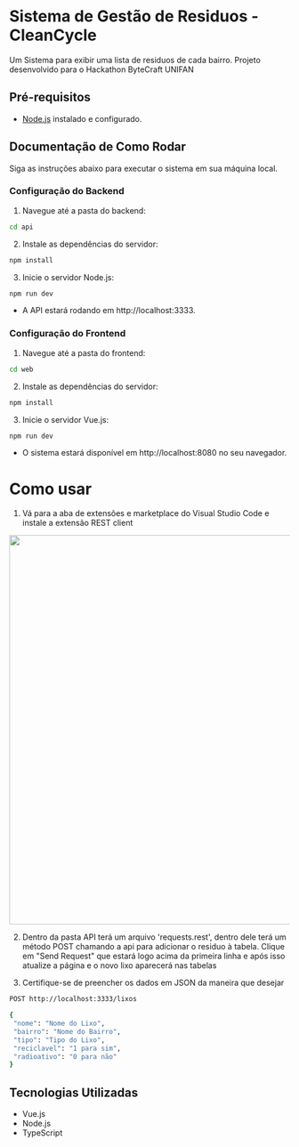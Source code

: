 # Sistema de Gestão de Residuos - CleanCycle

Um Sistema para exibir uma lista de residuos de cada bairro. Projeto desenvolvido para o Hackathon ByteCraft UNIFAN

## Pré-requisitos

- [Node.js](https://nodejs.org/) instalado e configurado.

## Documentação de Como Rodar

Siga as instruções abaixo para executar o sistema em sua máquina local.

### Configuração do Backend

1. Navegue até a pasta do backend:

```bash
cd api
```

2. Instale as dependências do servidor:

```bash
npm install
```

3. Inicie o servidor Node.js:

```bash
npm run dev
```

- A API estará rodando em http://localhost:3333.

### Configuração do Frontend

1. Navegue até a pasta do frontend:

```bash
cd web
```

2. Instale as dependências do servidor:

```bash
npm install
```

3. Inicie o servidor Vue.js:

```bash
npm run dev
```

- O sistema estará disponível em http://localhost:8080 no seu navegador.

# Como usar

1. Vá para a aba de extensões e marketplace do Visual Studio Code e instale a extensão REST client

<div align="center">
<img src="https://cdn.discordapp.com/attachments/938974580545040394/1153089097104109699/Screenshot_11.png" width="700px" />
</div>

2. Dentro da pasta API terá um arquivo 'requests.rest', dentro dele terá um método POST chamando a api para adicionar o residuo à tabela. Clique em "Send Request" que estará logo acima da primeira linha e após isso atualize a página e o novo lixo aparecerá nas tabelas

3. Certifique-se de preencher os dados em JSON da maneira que desejar

```bash
POST http://localhost:3333/lixos

{
 "nome": "Nome do Lixo",
 "bairro": "Nome do Bairro",
 "tipo": "Tipo do Lixo",
 "reciclavel": "1 para sim",
 "radioativo": "0 para não"
}
```

## Tecnologias Utilizadas

- Vue.js
- Node.js
- TypeScript
